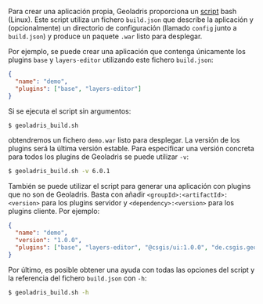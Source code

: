 Para crear una aplicación propia, Geoladris proporciona un [script](https://raw.githubusercontent.com/geoladris/core/master/build-tools/geoladris_build.sh) bash (Linux). Este script utiliza un fichero `build.json` que describe la aplicación y (opcionalmente) un directorio de configuración (llamado `config` junto a `build.json`) y produce un paquete `.war` listo para desplegar.

Por ejemplo, se puede crear una aplicación que contenga únicamente los plugins `base` y `layers-editor` utilizando este fichero `build.json`:

```json
{
  "name": "demo",
  "plugins": ["base", "layers-editor"]
}
```
Si se ejecuta el script sin argumentos:

```bash
$ geoladris_build.sh
```

obtendremos un fichero `demo.war` listo para desplegar. La versión de los plugins será la última versión estable. Para especificar una versión concreta para todos los plugins de Geoladris se puede utilizar `-v`:

```bash
$ geoladris_build.sh -v 6.0.1
```

También se puede utilizar el script para generar una aplicación con plugins que no son de Geoladris. Basta con añadir `<groupId>:<artifactId>:<version>` para los plugins servidor y `<dependency>:<version>` para los plugins cliente. Por ejemplo:

```json
{
  "name": "demo",
  "version": "1.0.0",
  "plugins": ["base", "layers-editor", "@csgis/ui:1.0.0", "de.csgis.geoladris:myplugin:1.0.1"]
}
```

Por último, es posible obtener una ayuda con todas las opciones del script y la referencia del fichero `build.json` con `-h`:

```bash
$ geoladris_build.sh -h
```
